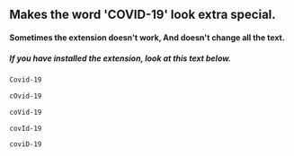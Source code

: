 ## Makes the word 'COVID-19' look extra special.
#### Sometimes the extension doesn't work, And doesn't change all the text.



##### If you have installed the extension, look at this text below.

```sh
Covid-19

cOvid-19

coVid-19

covId-19

coviD-19
```
